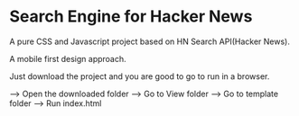# Search Engine for Hacker News

A pure CSS and Javascript project based on HN Search API(Hacker News).

A mobile first design approach.

Just download the project and you are good to go to run in a browser.

--> Open the downloaded folder
--> Go to View folder
--> Go to template folder
--> Run index.html
